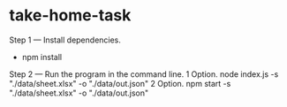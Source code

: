 # take-home-task

Step 1 — Install dependencies.
- npm install

Step 2 — Run the program in the command line.
  1 Option. node index.js -s "./data/sheet.xlsx" -o "./data/out.json"
  2 Option. npm start -s "./data/sheet.xlsx" -o "./data/out.json"
